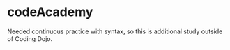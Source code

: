 # codeAcademy
Needed continuous practice with syntax, so this is additional study outside of Coding Dojo.
